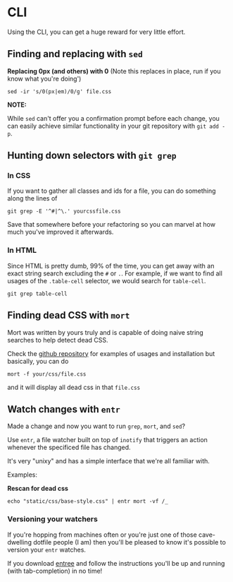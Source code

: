 # CLI

Using the CLI, you can get a huge reward for very little effort.


## Finding and replacing with `sed`

**Replacing 0px (and others) with 0**
(Note this replaces in place, run if you know what you're doing')
```
sed -ir 's/0(px|em)/0/g' file.css
```

**NOTE:**

While `sed` can't offer you a confirmation prompt before each change,
you can easily achieve similar functionality in your git repository with `git add -p`.

## Hunting down selectors with `git grep`

### In CSS

If you want to gather all classes and ids for a file, you can do something along the lines of

```
git grep -E '^#|^\.' yourcssfile.css
```

Save that somewhere before your refactoring so you can marvel at how much you've improved it afterwards.

### In HTML 

Since HTML is pretty dumb, 99% of the time, you can get away with an exact string search excluding the `#` or `.`.
For example, if we want to find all usages of the `.table-cell` selector, we would search for `table-cell`.

```
git grep table-cell
```

## Finding dead CSS with `mort`

Mort was written by yours truly and is capable of doing naive string searches to help detect dead CSS.

Check the [github repository](https://github.com/joereynolds/mort/) for examples of usages and installation but basically, you can do  

```
mort -f your/css/file.css
```

and it will display all dead css in that `file.css`

## Watch changes with `entr`

Made a change and now you want to run `grep`, `mort`, and `sed`?

Use `entr`, a file watcher built on top of `inotify` that triggers an action whenever the specificed file has changed.

It's very "unixy" and has a simple interface that we're all familiar with.

Examples:

**Rescan for dead css**

```
echo "static/css/base-style.css" | entr mort -vf /_
```

### Versioning your watchers

If you're hopping from machines often or you're just one of those cave-dwelling dotfile people (I am)
then you'll be pleased to know it's possible to version your `entr` watches.

If you download [entree](https://github.com/joereynolds/entree) and follow the instructions you'll be up and running (with tab-completion) in no time!
